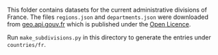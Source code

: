 This folder contains datasets for the current administrative divisions of France.
The files `regions.json` and `departments.json` were downloaded from
[geo.api.gouv.fr](https://geo.api.gouv.fr/) which is published under the
[Open Licence](https://www.etalab.gouv.fr/licence-ouverte-open-licence).

Run `make_subdivisions.py` in this directory to generate the entries under
`countries/fr`.
